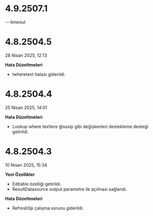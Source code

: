 # 4.9.2507.1

-- timeout

# 4.8.2504.5
28 Nisan 2025, 12:13

 **Hata Düzeltmeleri**

- lwheretext hatası giderildi.

# 4.8.2504.4
25 Nisan 2025, 14:01

**Hata Düzeltmeleri**

- Lookup where textlere @sssip gibi değişkenleri destekleme desteği getirildi.

# 4.8.2504.3
10 Nisan 2025, 15:34

**Yeni Özellikler**

- Editable özelliği getirildi.
- ResultDatasource output parametre ile açılması sağlandı.

**Hata Düzeltmeleri**

- RefreshSp çalışma sorunu giderildi.
